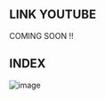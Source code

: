 ## LINK YOUTUBE

COMING SOON !!



## INDEX


![image](https://user-images.githubusercontent.com/39154644/126133822-a17c4188-fc76-4550-a5c2-436417bcc002.png)
